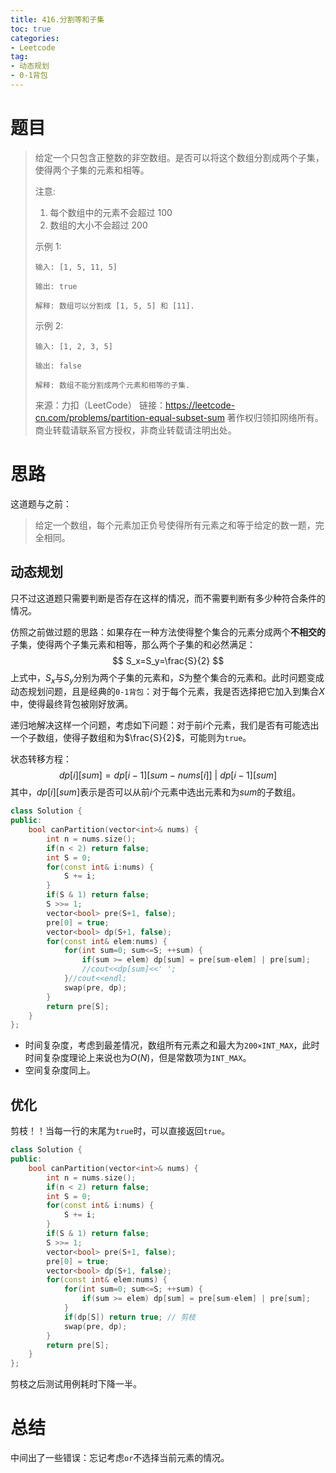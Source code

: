 ```yaml
---
title: 416.分割等和子集
toc: true
categories:
- Leetcode
tag:
- 动态规划
- 0-1背包
---
```


# 题目

> 给定一个只包含正整数的非空数组。是否可以将这个数组分割成两个子集，使得两个子集的元素和相等。
>
> 注意:
>
> 1. 每个数组中的元素不会超过 100
> 2. 数组的大小不会超过 200
>
> 示例 1:
>
> ```
> 输入: [1, 5, 11, 5]
> 
> 输出: true
> 
> 解释: 数组可以分割成 [1, 5, 5] 和 [11].
> ```
>
>
> 示例 2:
>
> ```
> 输入: [1, 2, 3, 5]
> 
> 输出: false
> 
> 解释: 数组不能分割成两个元素和相等的子集.
> ```
>
> 来源：力扣（LeetCode）
> 链接：https://leetcode-cn.com/problems/partition-equal-subset-sum
> 著作权归领扣网络所有。商业转载请联系官方授权，非商业转载请注明出处。


<!--more-->

# 思路

这道题与之前：

> 给定一个数组，每个元素加正负号使得所有元素之和等于给定的数一题，完全相同。

## 动态规划

只不过这道题只需要判断是否存在这样的情况，而不需要判断有多少种符合条件的情况。

仿照之前做过题的思路：如果存在一种方法使得整个集合的元素分成两个**不相交的**子集，使得两个子集元素和相等，那么两个子集的和必然满足：
$$
S_x=S_y=\frac{S}{2}
$$
上式中，$S_x$与$S_y$分别为两个子集的元素和，$S$为整个集合的元素和。此时问题变成动态规划问题，且是经典的`0-1背包`：对于每个元素，我是否选择把它加入到集合$X$中，使得最终背包被刚好放满。

递归地解决这样一个问题，考虑如下问题：对于前$i$个元素，我们是否有可能选出一个子数组，使得子数组和为$\frac{S}{2}$，可能则为`true`。

状态转移方程：
$$
dp[i][sum]=dp[i-1][sum-nums[i]]~|~dp[i-1][sum]
$$
其中，$dp[i][sum]$表示是否可以从前$i$个元素中选出元素和为$sum$的子数组。

```c++
class Solution {
public:
    bool canPartition(vector<int>& nums) {
        int n = nums.size();
        if(n < 2) return false;
        int S = 0;
        for(const int& i:nums) {
            S += i;
        }
        if(S & 1) return false;
        S >>= 1;
        vector<bool> pre(S+1, false);
        pre[0] = true;
        vector<bool> dp(S+1, false);
        for(const int& elem:nums) {
            for(int sum=0; sum<=S; ++sum) {
                if(sum >= elem) dp[sum] = pre[sum-elem] | pre[sum];
                //cout<<dp[sum]<<' ';
            }//cout<<endl;
            swap(pre, dp);
        }
        return pre[S];        
    }
};
```

- 时间复杂度，考虑到最差情况，数组所有元素之和最大为`200×INT_MAX`，此时时间复杂度理论上来说也为$O(N)$，但是常数项为`INT_MAX`。
- 空间复杂度同上。

## 优化

剪枝！！当每一行的末尾为`true`时，可以直接返回`true`。

```c++
class Solution {
public:
    bool canPartition(vector<int>& nums) {
        int n = nums.size();
        if(n < 2) return false;
        int S = 0;
        for(const int& i:nums) {
            S += i;
        }
        if(S & 1) return false;
        S >>= 1;
        vector<bool> pre(S+1, false);
        pre[0] = true;
        vector<bool> dp(S+1, false);
        for(const int& elem:nums) {
            for(int sum=0; sum<=S; ++sum) {
                if(sum >= elem) dp[sum] = pre[sum-elem] | pre[sum];               
            }
            if(dp[S]) return true; // 剪枝
            swap(pre, dp);
        }
        return pre[S];        
    }
};
```

剪枝之后测试用例耗时下降一半。

# 总结

中间出了一些错误：忘记考虑`or`不选择当前元素的情况。 